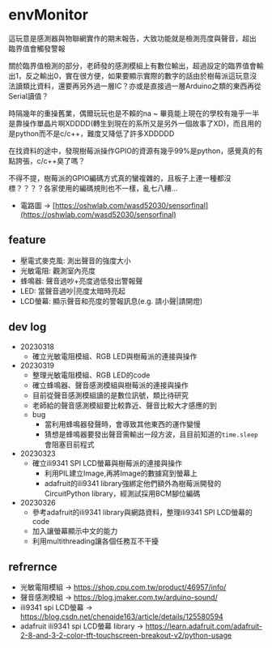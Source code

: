 # envMonitor

這玩意是感測器與物聯網實作的期末報告，大致功能就是檢測亮度與聲音，超出
臨界值會觸發警報

關於臨界值檢測的部分，老師發的感測模組上有數位輸出，超過設定的臨界值會輸出1，反之輸出0，實在很方便，如果要顯示實際的數字的話由於樹莓派這玩意沒法讀類比資料，還要再另外過一層IC？亦或是直接過一層Arduino之類的東西再從Serial讀值？

時隔幾年的重操舊業，偶爾玩玩也是不賴的na ~ 畢竟能上現在的學校有幾乎一半是靠操作單晶片啊XDDDD(轉生到現在的系所又是另外一個故事了XD)，而且用的是python而不是c/c++，難度又降低了許多XDDDDD

在找資料的途中，發現樹莓派操作GPIO的資源有幾乎99%是python，感覺真的有點誇張，c/c++臭了嗎？

不得不提，樹莓派的GPIO編碼方式真的蠻複雜的，且板子上連一種都沒標？？？？各家使用的編碼規則也不一樣，亂七八糟...

- 電路圖 $\rightarrow$ [https://oshwlab.com/wasd52030/sensorfinal](https://oshwlab.com/wasd52030/sensorfinal)

## feature
- 壓電式麥克風: 測出聲音的強度大小
- 光敏電阻: 觀測室內亮度
- 蜂鳴器: 聲音過吵+亮度過低發出警報聲
- LED: 當聲音過吵|亮度太暗時亮起
- LCD螢幕: 顯示聲音和亮度的警報訊息(e.g. 請小聲|請開燈)

## dev log
- 20230318
	- 確立光敏電阻模組、RGB LED與樹莓派的連接與操作
- 20230319
	- 整理光敏電阻模組、RGB LED的code
	- 確立蜂鳴器、聲音感測模組與樹莓派的連接與操作
	- 目前從聲音感測模組讀的是數位訊號，類比待研究
	- 老師給的聲音感測模組要比較靠近、聲音比較大才感應的到
	- bug
		- 當利用蜂鳴器發聲時，會導致其他東西的運作變慢
		- 猜想是蜂鳴器要發出聲音需輸出一段方波，且目前知道的`time.sleep`會阻塞目前程式
- 20230323
	- 確立ili9341 SPI LCD螢幕與樹莓派的連接與操作
		- 利用PIL建立Image,再將Image的數據寫到螢幕上
		- adafruit的ili9341 library強綁定他們額外為樹莓派開發的CircuitPython library，經測試採用BCM腳位編碼
- 20230326
	- 參考adafruit的ili9341 library與網路資料，整理ili9341 SPI LCD螢幕的code
	- 加入讓螢幕顯示中文的能力
	- 利用multithreading讓各個任務互不干擾

## refrernce
- 光敏電阻模組 $\rightarrow$ https://shop.cpu.com.tw/product/46957/info/
- 聲音感測模組 $\rightarrow$ https://blog.jmaker.com.tw/arduino-sound/
- ili9341 spi LCD螢幕 $\rightarrow$ https://blog.csdn.net/chenqide163/article/details/125580594
- adafruit ili9341 spi LCD螢幕 library $\rightarrow$ https://learn.adafruit.com/adafruit-2-8-and-3-2-color-tft-touchscreen-breakout-v2/python-usage